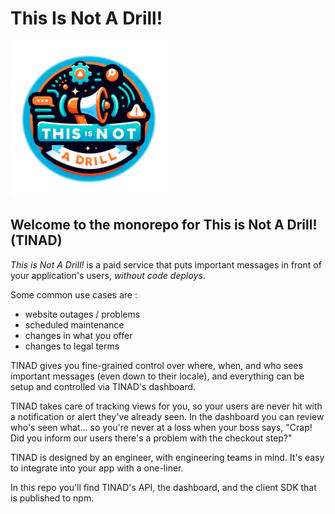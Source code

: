 # This Is Not A Drill!

<img src="./packages/dashboard/public/ThisIsNotADrill_cutout.png" width="250" height="250">

## Welcome to the monorepo for This is Not A Drill! (TINAD)

*This is Not A Drill!* is a paid service that puts
important messages in front of your application's users,
_without code deploys_.

Some common use cases are :

* website outages / problems
* scheduled maintenance
* changes in what you offer
* changes to legal terms

TINAD gives you fine-grained control over where, when, and who sees
important messages (even down to their locale), and everything can be
setup and controlled via TINAD's dashboard.

TINAD takes care of tracking views for you, so your users are never
hit with a notification or alert they've already seen. In the
dashboard you can review who's seen what... so you're never at a loss
when your boss says, "Crap! Did you inform our users there's a problem
with the checkout step?"

TINAD is designed by an engineer, with engineering teams in mind. It's
easy to integrate into your app with a one-liner.

In this repo you'll find TINAD's API, the dashboard, and the client
SDK that is published to npm.
